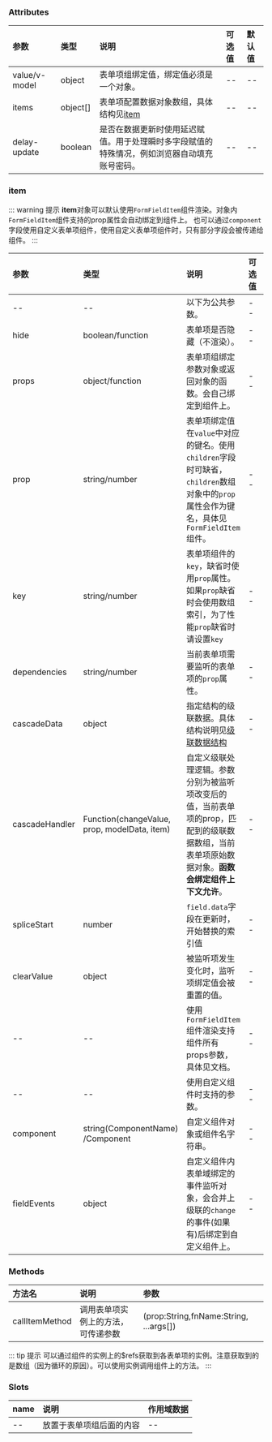 ### Attributes

| 参数          | 类型     | 说明                                                                                         | 可选值 | 默认值 |
| :------------ | :------- | :------------------------------------------------------------------------------------------- | :----- | :----- |
| value/v-model | object   | 表单项组绑定值，绑定值必须是一个对象。                                                       | --     | --     |
| items         | object[] | 表单项配置数据对象数组，具体结构见[item](#item)                                              | --     | --     |
| delay-update  | boolean  | 是否在数据更新时使用延迟赋值。用于处理瞬时多字段赋值的特殊情况，例如浏览器自动填充账号密码。 | --     | --     |

### item

::: warning 提示
**item**对象可以默认使用`FormFieldItem`组件渲染。对象内`FormFieldItem`组件支持的prop属性会自动绑定到组件上。
也可以通过`component`字段使用自定义表单项组件，使用自定义表单项组件时，只有部分字段会被传递给组件。
:::

| 参数           | 类型                                         | 说明                                                                                                                                             | 可选值 | 默认值    |
| :------------- | :------------------------------------------- | :----------------------------------------------------------------------------------------------------------------------------------------------- | :----- | :-------- |
| --             | --                                           | 以下为公共参数。                                                                                                                                 | --     | --        |
| hide           | boolean/function                             | 表单项是否隐藏（不渲染）。                                                                                                                       | --     | --        |
| props          | object/function                              | 表单项组绑定参数对象或返回对象的函数。会自己绑定到组件上。                                                                                       | --     | --        |
| prop           | string/number                                | 表单项绑定值在`value`中对应的键名。使用`children`字段时可缺省，`children`数组对象中的`prop`属性会作为键名，具体见`FormFieldItem`组件。           | --     | --        |
| key            | string/number                                | 表单项组件的`key`，缺省时使用`prop`属性。如果`prop`缺省时会使用数组索引，为了性能`prop`缺省时请设置`key`                                         | --     | --        |
| dependencies   | string/number                                | 当前表单项需要监听的表单项的`prop`属性。                                                                                                         | --     | --        |
| cascadeData    | object                                       | 指定结构的级联数据。具体结构说明见[级联数据结构](/wiki/data/#数据级联)                                                                                               | --     | --        |
| cascadeHandler | Function(changeValue, prop, modelData, item) | 自定义级联处理逻辑。参数分别为被监听项改变后的值，当前表单项的prop，匹配到的级联数据数组，当前表单项原始数据对象。**函数会绑定组件上下文允许**。 | --     | --        |
| spliceStart    | number                                       | `field.data`字段在更新时，开始替换的索引值                                                                                                       | --     | 0         |
| clearValue     | object                                       | 被监听项发生变化时，监听项绑定值会被重置的值。                                                                                                   | --     | undefined |
| --             | --                                           | 使用`FormFieldItem`组件渲染支持组件所有props参数，具体见文档。                                                                                   | --     | --        |
| --             | --                                           | 使用自定义组件时支持的参数。                                                                                                                     | --     | --        |
| component      | string(ComponentName)<br/>/Component         | 自定义组件对象或组件名字符串。                                                                                                                   | --     | --        |
| fieldEvents      | object         | 自定义组件内表单域绑定的事件监听对象，会合并上级联的`change`的事件(如果有)后绑定到自定义组件上。                                                                                                                   | --     | --        |

### Methods

| 方法名          | 说明                                 | 参数                       |
| :-------------- | :----------------------------------- | :------------------------- |
| callItemMethod | 调用表单项实例上的方法，可传递参数 | (prop:String,fnName:String, ...args[]) |

::: tip 提示
可以通过组件的实例上的$refs获取到各表单项的实例。注意获取到的是数组（因为循环的原因）。可以使用实例调用组件上的方法。
:::

### Slots

| name | 说明                               | 作用域数据 |
| :--- | :--------------------------------- | :--------- |
| -- | 放置于表单项组后面的内容 | --         |

